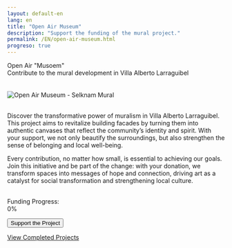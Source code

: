 ```yaml
---
layout: default-en
lang: en
title: "Open Air Museum"
description: "Support the funding of the mural project."
permalink: /EN/open-air-museum.html
progreso: true
---
```

<div class="titulo">Open Air "Musoem"</div>

<div class="subtitulo">Contribute to the mural development in Villa Alberto Larraguibel</div>
<br><br>

<!-- Main image (using the global .imagen style) -->
<div class="imagen">
  <img src="/assets/img/selknam-niñes-01-museo.jpg" alt="Open Air Museum - Selknam Mural" loading="lazy">
</div>
<br>

<p class="parrafo">
  Discover the transformative power of muralism in Villa Alberto Larraguibel. This project aims to revitalize building facades by turning them into authentic canvases that reflect the community’s identity and spirit. With your support, we not only beautify the surroundings, but also strengthen the sense of belonging and local well-being.
</p>
<p class="parrafo">
  Every contribution, no matter how small, is essential to achieving our goals. Join this initiative and be part of the change: with your donation, we transform spaces into messages of hope and connection, driving art as a catalyst for social transformation and strengthening local culture.
</p>

<br>

<!-- Funding progress container -->
<div class="barra-progreso-container">
  <label>Funding Progress:</label>
  <div class="barra-progreso">
    <div class="barra-progreso-fill" id="progreso-barra">0%</div>
  </div>
</div>

<!-- Additional progress information -->
<div class="progress-info">
  <p id="recaudado"></p>
  <p id="porcentaje-global"></p>
  <p id="porcentaje-unitario"></p>
</div>

<!-- Donation button -->
<form action="https://www.paypal.com/ncp/payment/GX4V3R9TEHJ5G" method="post" target="_blank">
  <input class="boton-donacion" type="submit" value="Support the Project" aria-label="Donate for the mural project">
</form>

<div class="enlace-container">
  <a href="/EN/en-construction.html" class="enlace">View Completed Projects</a>
</div>
<br><br>
